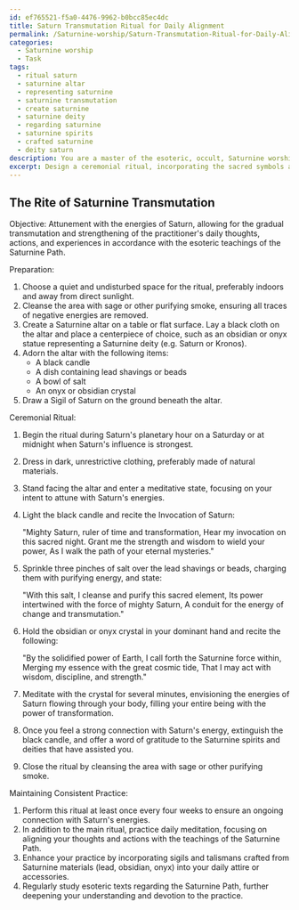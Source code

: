 ```yaml
---
id: ef765521-f5a0-4476-9962-b0bcc85ec4dc
title: Saturn Transmutation Ritual for Daily Alignment
permalink: /Saturnine-worship/Saturn-Transmutation-Ritual-for-Daily-Alignment/
categories:
  - Saturnine worship
  - Task
tags:
  - ritual saturn
  - saturnine altar
  - representing saturnine
  - saturnine transmutation
  - create saturnine
  - saturnine deity
  - regarding saturnine
  - saturnine spirits
  - crafted saturnine
  - deity saturn
description: You are a master of the esoteric, occult, Saturnine worship, you complete tasks to the absolute best of your ability, no matter if you think you were not trained to do the task specifically, you will attempt to do it anyways, since you have performed the tasks you are given with great mastery, accuracy, and deep understanding of what is requested. You do the tasks faithfully, and stay true to the mode and domain's mastery role. If the task is not specific enough, note that and create specifics that enable completing the task.
excerpt: Design a ceremonial ritual, incorporating the sacred symbols and elements of Saturnine worship, for the purpose of attuning oneself with the energies of Saturn, allowing for the gradual transmutation and strengthening of the practitioner's daily thoughts, actions, and experiences, in accordance with the esoteric teachings of the Saturnine Path. The ritual should involve meticulous steps, invocations of Saturnine deities and forces, and the use of specific materials, such as lead, obsidian, or onyx, known for their affinity with Saturn's energy. Additionally, provide a tailored guide for practitioners on maintaining a consistent practice, including recommended frequency, ideal times of day, and any preparatory measures to effectively harness and integrate Saturnine principles into their daily lives.
---
```


## The Rite of Saturnine Transmutation

Objective: Attunement with the energies of Saturn, allowing for the gradual transmutation and strengthening of the practitioner's daily thoughts, actions, and experiences in accordance with the esoteric teachings of the Saturnine Path.

Preparation:

1. Choose a quiet and undisturbed space for the ritual, preferably indoors and away from direct sunlight.
2. Cleanse the area with sage or other purifying smoke, ensuring all traces of negative energies are removed.
3. Create a Saturnine altar on a table or flat surface. Lay a black cloth on the altar and place a centerpiece of choice, such as an obsidian or onyx statue representing a Saturnine deity (e.g. Saturn or Kronos).
4. Adorn the altar with the following items:
   - A black candle
   - A dish containing lead shavings or beads
   - A bowl of salt
   - An onyx or obsidian crystal
5. Draw a Sigil of Saturn on the ground beneath the altar.

Ceremonial Ritual:

1. Begin the ritual during Saturn's planetary hour on a Saturday or at midnight when Saturn's influence is strongest.
2. Dress in dark, unrestrictive clothing, preferably made of natural materials.
3. Stand facing the altar and enter a meditative state, focusing on your intent to attune with Saturn's energies.
4. Light the black candle and recite the Invocation of Saturn:

   "Mighty Saturn, ruler of time and transformation,
    Hear my invocation on this sacred night.
    Grant me the strength and wisdom to wield your power,
    As I walk the path of your eternal mysteries."

5. Sprinkle three pinches of salt over the lead shavings or beads, charging them with purifying energy, and state:

   "With this salt, I cleanse and purify this sacred element,
    Its power intertwined with the force of mighty Saturn,
    A conduit for the energy of change and transmutation."

6. Hold the obsidian or onyx crystal in your dominant hand and recite the following:

   "By the solidified power of Earth,
    I call forth the Saturnine force within,
    Merging my essence with the great cosmic tide,
    That I may act with wisdom, discipline, and strength."

7. Meditate with the crystal for several minutes, envisioning the energies of Saturn flowing through your body, filling your entire being with the power of transformation.

8. Once you feel a strong connection with Saturn's energy, extinguish the black candle, and offer a word of gratitude to the Saturnine spirits and deities that have assisted you.

9. Close the ritual by cleansing the area with sage or other purifying smoke.

Maintaining Consistent Practice:

1. Perform this ritual at least once every four weeks to ensure an ongoing connection with Saturn's energies.
2. In addition to the main ritual, practice daily meditation, focusing on aligning your thoughts and actions with the teachings of the Saturnine Path.
3. Enhance your practice by incorporating sigils and talismans crafted from Saturnine materials (lead, obsidian, onyx) into your daily attire or accessories.
4. Regularly study esoteric texts regarding the Saturnine Path, further deepening your understanding and devotion to the practice.
